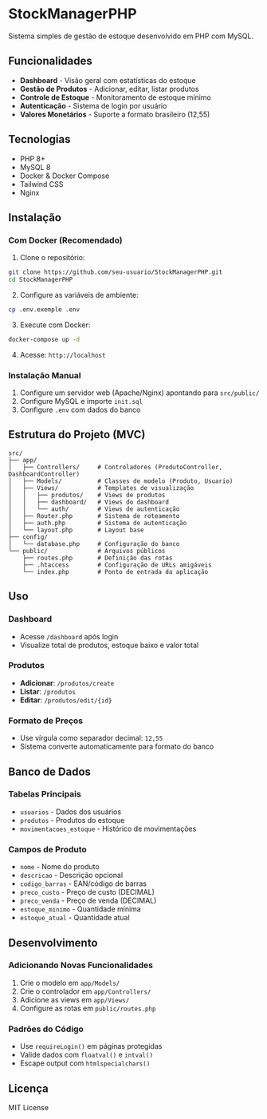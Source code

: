 # StockManagerPHP

Sistema simples de gestão de estoque desenvolvido em PHP com MySQL.

## Funcionalidades

- **Dashboard** - Visão geral com estatísticas do estoque
- **Gestão de Produtos** - Adicionar, editar, listar produtos
- **Controle de Estoque** - Monitoramento de estoque mínimo
- **Autenticação** - Sistema de login por usuário
- **Valores Monetários** - Suporte a formato brasileiro (12,55)

## Tecnologias

- PHP 8+
- MySQL 8
- Docker & Docker Compose
- Tailwind CSS
- Nginx

## Instalação

### Com Docker (Recomendado)

1. Clone o repositório:
```bash
git clone https://github.com/seu-usuario/StockManagerPHP.git
cd StockManagerPHP
```

2. Configure as variáveis de ambiente:
```bash
cp .env.exemple .env
```

3. Execute com Docker:
```bash
docker-compose up -d
```

4. Acesse: `http://localhost`

### Instalação Manual

1. Configure um servidor web (Apache/Nginx) apontando para `src/public/`
2. Configure MySQL e importe `init.sql`
3. Configure `.env` com dados do banco

## Estrutura do Projeto (MVC)

```
src/
├── app/
│   ├── Controllers/     # Controladores (ProdutoController, DashboardController)
│   ├── Models/          # Classes de modelo (Produto, Usuario)
│   ├── Views/           # Templates de visualização
│   │   ├── produtos/    # Views de produtos
│   │   ├── dashboard/   # Views do dashboard
│   │   └── auth/        # Views de autenticação
│   ├── Router.php       # Sistema de roteamento
│   ├── auth.php         # Sistema de autenticação
│   └── layout.php       # Layout base
├── config/
│   └── database.php     # Configuração do banco
└── public/              # Arquivos públicos
    ├── routes.php       # Definição das rotas
    ├── .htaccess        # Configuração de URLs amigáveis
    └── index.php        # Ponto de entrada da aplicação
```

## Uso

### Dashboard
- Acesse `/dashboard` após login
- Visualize total de produtos, estoque baixo e valor total

### Produtos
- **Adicionar**: `/produtos/create`
- **Listar**: `/produtos`
- **Editar**: `/produtos/edit/{id}`

### Formato de Preços
- Use vírgula como separador decimal: `12,55`
- Sistema converte automaticamente para formato do banco

## Banco de Dados

### Tabelas Principais
- `usuarios` - Dados dos usuários
- `produtos` - Produtos do estoque
- `movimentacoes_estoque` - Histórico de movimentações

### Campos de Produto
- `nome` - Nome do produto
- `descricao` - Descrição opcional
- `codigo_barras` - EAN/código de barras
- `preco_custo` - Preço de custo (DECIMAL)
- `preco_venda` - Preço de venda (DECIMAL)
- `estoque_minimo` - Quantidade mínima
- `estoque_atual` - Quantidade atual

## Desenvolvimento

### Adicionando Novas Funcionalidades
1. Crie o modelo em `app/Models/`
2. Crie o controlador em `app/Controllers/`
3. Adicione as views em `app/Views/`
4. Configure as rotas em `public/routes.php`

### Padrões do Código
- Use `requireLogin()` em páginas protegidas
- Valide dados com `floatval()` e `intval()`
- Escape output com `htmlspecialchars()`

## Licença

MIT License
